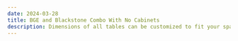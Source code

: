 ```yaml
---
date: 2024-03-28
title: BGE and Blackstone Combo With No Cabinets
description: Dimensions of all tables can be customized to fit your space.
---
```



